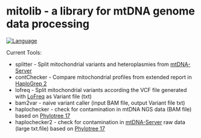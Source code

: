 # mitolib - a library for mtDNA genome data processing

<a href="https://www.java.com/"><img src="http://img.shields.io/badge/language-java-brightgreen.svg" alt="Language" data-canonical-src="http://img.shields.io/badge/language-java-brightgreen.svg" style="max-width:100%;"></a></p>


Current Tools:
- splitter - Split mitochondrial variants and heteroplasmies from <a href="https://mtdna-server.uibk.ac.at/index.html">mtDNA-Server</a>
- contChecker - Compare mitochondrial profiles from extended report in <a href="http://haplogrep.uibk.ac.at/">HaploGrep 2</a>
- lofreq - Split mitochondrial variants according the VCF file generated with <a href="http://csb5.github.io/lofreq/">LoFreq</a> as Variant file (txt)
- bam2var - naive variant caller (input BAM file, output Variant file txt)
- haplochecker - check for contamination in mtDNA NGS data (BAM file) based on <a href="http://phylotree.org/">Phylotree 17</a> 
- haplochecker2 - check for contamination in <a href="https://mtdna-server.uibk.ac.at/index.html">mtDNA-Server</a>  raw data  (large txt.file) based on <a href="http://phylotree.org/">Phylotree 17</a>   


